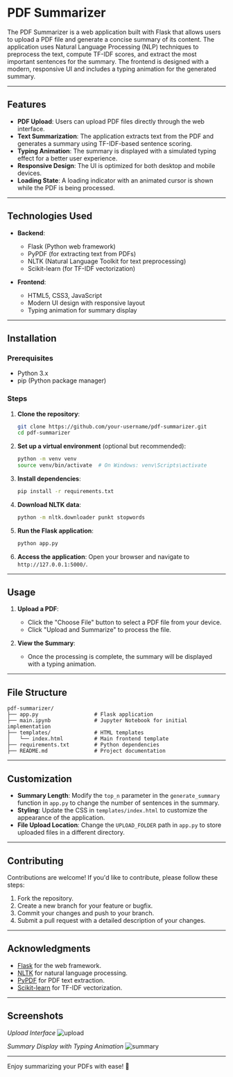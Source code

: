 # PDF Summarizer

The PDF Summarizer is a web application built with Flask that allows users to upload a PDF file and generate a concise summary of its content. The application uses Natural Language Processing (NLP) techniques to preprocess the text, compute TF-IDF scores, and extract the most important sentences for the summary. The frontend is designed with a modern, responsive UI and includes a typing animation for the generated summary.

---

## Features

- **PDF Upload**: Users can upload PDF files directly through the web interface.
- **Text Summarization**: The application extracts text from the PDF and generates a summary using TF-IDF-based sentence scoring.
- **Typing Animation**: The summary is displayed with a simulated typing effect for a better user experience.
- **Responsive Design**: The UI is optimized for both desktop and mobile devices.
- **Loading State**: A loading indicator with an animated cursor is shown while the PDF is being processed.

---

## Technologies Used

- **Backend**:
  - Flask (Python web framework)
  - PyPDF (for extracting text from PDFs)
  - NLTK (Natural Language Toolkit for text preprocessing)
  - Scikit-learn (for TF-IDF vectorization)

- **Frontend**:
  - HTML5, CSS3, JavaScript
  - Modern UI design with responsive layout
  - Typing animation for summary display

---

## Installation

### Prerequisites

- Python 3.x
- pip (Python package manager)

### Steps

1. **Clone the repository**:
   ```bash
   git clone https://github.com/your-username/pdf-summarizer.git
   cd pdf-summarizer
   ```

2. **Set up a virtual environment** (optional but recommended):
   ```bash
   python -m venv venv
   source venv/bin/activate  # On Windows: venv\Scripts\activate
   ```

3. **Install dependencies**:
   ```bash
   pip install -r requirements.txt
   ```

4. **Download NLTK data**:
   ```bash
   python -m nltk.downloader punkt stopwords
   ```

5. **Run the Flask application**:
   ```bash
   python app.py
   ```

6. **Access the application**:
   Open your browser and navigate to `http://127.0.0.1:5000/`.

---

## Usage

1. **Upload a PDF**:
   - Click the "Choose File" button to select a PDF file from your device.
   - Click "Upload and Summarize" to process the file.

2. **View the Summary**:
   - Once the processing is complete, the summary will be displayed with a typing animation.

---

## File Structure

```
pdf-summarizer/
├── app.py                  # Flask application
├── main.ipynb              # Jupyter Notebook for initial implementation
├── templates/              # HTML templates
│   └── index.html          # Main frontend template
├── requirements.txt        # Python dependencies
├── README.md               # Project documentation
```

---

## Customization

- **Summary Length**: Modify the `top_n` parameter in the `generate_summary` function in `app.py` to change the number of sentences in the summary.
- **Styling**: Update the CSS in `templates/index.html` to customize the appearance of the application.
- **File Upload Location**: Change the `UPLOAD_FOLDER` path in `app.py` to store uploaded files in a different directory.

---

## Contributing

Contributions are welcome! If you'd like to contribute, please follow these steps:

1. Fork the repository.
2. Create a new branch for your feature or bugfix.
3. Commit your changes and push to your branch.
4. Submit a pull request with a detailed description of your changes.

---


## Acknowledgments

- [Flask](https://flask.palletsprojects.com/) for the web framework.
- [NLTK](https://www.nltk.org/) for natural language processing.
- [PyPDF](https://pypi.org/project/pypdf/) for PDF text extraction.
- [Scikit-learn](https://scikit-learn.org/) for TF-IDF vectorization.

---

## Screenshots

*Upload Interface*
![upload](https://github.com/user-attachments/assets/ee374188-2793-41f9-976a-7c605d7984af)


*Summary Display with Typing Animation*
![summary](https://github.com/user-attachments/assets/442d2b38-b3f3-4f5d-9b07-ed9aa19580a4)

---

Enjoy summarizing your PDFs with ease! 🚀

